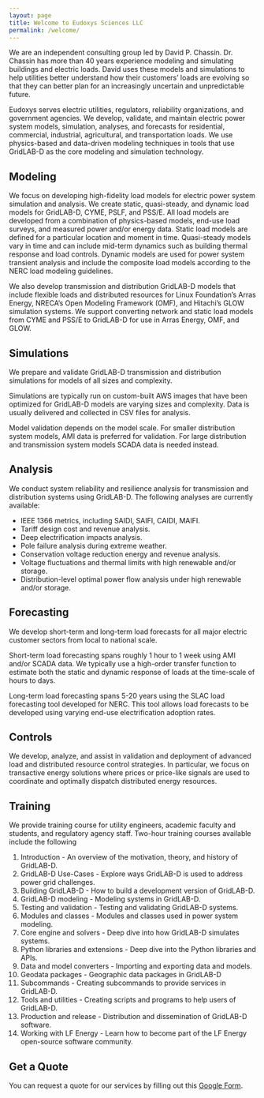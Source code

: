 ```yaml
---
layout: page
title: Welcome to Eudoxys Sciences LLC
permalink: /welcome/
---
```


We are an independent consulting group led by David P. Chassin. Dr. Chassin has more than 40 years experience modeling and simulating buildings and electric loads. David uses these models and simulations to help utilities better understand how their customers’ loads are evolving so that they can better plan for an increasingly uncertain and unpredictable future.

Eudoxys serves electric utilities, regulators, reliability organizations, and government agencies. We develop, validate, and maintain electric power system models, simulation, analyses, and forecasts for residential, commercial, industrial, agricultural, and transportation loads. We use physics-based and data-driven modeling techniques in tools that use GridLAB-D as the core modeling and simulation technology. 

## Modeling

We focus on developing high-fidelity load models for electric power system simulation and analysis. We create static, quasi-steady, and dynamic load models for GridLAB-D, CYME, PSLF, and PSS/E. All load models are developed from a combination of physics-based models, end-use load surveys, and measured power and/or energy data. Static load models are defined for a particular location and moment in time. Quasi-steady models vary in time and can include mid-term dynamics such as building thermal response and load controls. Dynamic models are used for power system transient analysis and include the composite load models according to the NERC load modeling guidelines.

We also develop transmission and distribution GridLAB-D models that include flexible loads and distributed resources for Linux Foundation’s Arras Energy, NRECA’s Open Modeling Framework (OMF), and Hitachi’s GLOW simulation systems. We support converting network and static load models from CYME and PSS/E to GridLAB-D for use in Arras Energy, OMF, and GLOW.

## Simulations

We prepare and validate GridLAB-D transmission and distribution simulations for models of all sizes and complexity. 

Simulations are typically run on custom-built AWS images that have been optimized for GridLAB-D models are varying sizes and complexity. Data is usually delivered and collected in CSV files for analysis.

Model validation depends on the model scale. For smaller distribution system models, AMI data is preferred for validation. For large distribution and transmission system models SCADA data is needed instead.

## Analysis

We conduct system reliability and resilience analysis for transmission and distribution systems using GridLAB-D. The following analyses are currently available:

* IEEE 1366 metrics, including SAIDI, SAIFI, CAIDI, MAIFI.
* Tariff design cost and revenue analysis.
* Deep electrification impacts analysis.
* Pole failure analysis during extreme weather.
* Conservation voltage reduction energy and revenue analysis.
* Voltage fluctuations and thermal limits with high renewable and/or storage.
* Distribution-level optimal power flow analysis under high renewable and/or storage.

## Forecasting

We develop short-term and long-term load forecasts for all major electric customer sectors from local to national scale.

Short-term load forecasting spans roughly 1 hour to 1 week using AMI and/or SCADA data. We typically use a high-order transfer function to estimate both the static and dynamic response of loads at the time-scale of hours to days.

Long-term load forecasting spans 5-20 years using the SLAC load forecasting tool developed for NERC. This tool allows load forecasts to be developed using varying end-use electrification adoption rates.

## Controls

We develop, analyze, and assist in validation and deployment of advanced load and distributed resource control strategies. In particular, we focus on transactive energy solutions where prices or price-like signals are used to coordinate and optimally dispatch distributed energy resources.

## Training

We provide training course for utility engineers, academic faculty and students, and regulatory agency staff. Two-hour training courses available include the following

1. Introduction - An overview of the motivation, theory, and history of GridLAB-D.
1. GridLAB-D Use-Cases - Explore ways GridLAB-D is used to address power grid challenges.
1. Building GridLAB-D - How to build a development version of GridLAB-D.
1. GridLAB-D modeling - Modeling systems in GridLAB-D.
1. Testing and validation - Testing and validating GridLAB-D systems.
1. Modules and classes - Modules and classes used in power system modeling.
1. Core engine and solvers - Deep dive into how GridLAB-D simulates systems.
1. Python libraries and extensions - Deep dive into the Python libraries and APIs.
1. Data and model converters - Importing and exporting data and models.
1. Geodata packages - Geographic data packages in GridLAB-D
1. Subcommands - Creating subcommands to provide services in GridLAB-D.
1. Tools and utilities - Creating scripts and programs to help users of GridLAB-D.
1. Production and release - Distribution and dissemination of GridLAB-D software.
1. Working with LF Energy - Learn how to become part of the LF Energy open-source software community.

## Get a Quote

You can request a quote for our services by filling out this [Google Form](https://docs.google.com/forms/d/e/1FAIpQLSfFTSw6FNu5hPFrv3ZSZTXRx0zniyAALJIRvbfamTEo_cjPHw/viewform).
